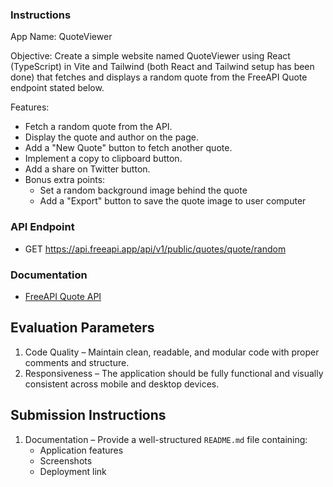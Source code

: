 ### Instructions

App Name: QuoteViewer

Objective: Create a simple website named QuoteViewer using React (TypeScript) in Vite and Tailwind (both React and Tailwind setup has been done) that fetches and displays a random quote from the FreeAPI Quote endpoint stated below.

Features:
- Fetch a random quote from the API.
- Display the quote and author on the page.
- Add a "New Quote" button to fetch another quote.
- Implement a copy to clipboard button.
- Add a share on Twitter button.
- Bonus extra points:
   - Set a random background image behind the quote
   - Add a "Export" button to save the quote image to user computer

### API Endpoint

   - GET https://api.freeapi.app/api/v1/public/quotes/quote/random

### Documentation

- [FreeAPI Quote API](https://freeapi.hashnode.space/api-guide/apireference/getARandomQuote)

## Evaluation Parameters

1. Code Quality – Maintain clean, readable, and modular code with proper comments and structure.
2. Responsiveness – The application should be fully functional and visually consistent across mobile and desktop devices.

## Submission Instructions

1. Documentation – Provide a well-structured `README.md` file containing:
   - Application features
   - Screenshots
   - Deployment link